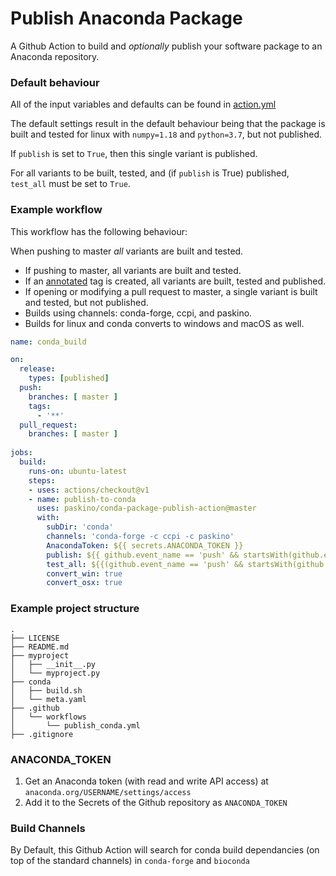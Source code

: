 # Publish Anaconda Package

A Github Action to build and *optionally* publish your software package to an Anaconda repository.

### Default behaviour

All of the input variables and defaults can be found in [action.yml](https://github.com/paskino/conda-package-publish-action/blob/update-readme/action.yml)

The default settings result in the default behaviour being that the package is built and tested for linux with `numpy=1.18` and `python=3.7`, but not published.

If `publish` is set to `True`, then this single variant is published.

For all variants to be built, tested, and (if `publish` is True) published, `test_all` must be set to `True`.

### Example workflow
This workflow has the following behaviour:

When pushing to master *all* variants are built and tested.

- If pushing to master, all variants are built and tested.
- If an [annotated](https://git-scm.com/book/en/v2/Git-Basics-Tagging) tag is created, all variants are built, tested and published.
- If opening or modifying a pull request to master, a single variant is built and tested, but not published.
- Builds using channels: conda-forge, ccpi, and paskino.
- Builds for linux and conda converts to windows and macOS as well.

```yaml
name: conda_build

on:
  release:
    types: [published]
  push:
    branches: [ master ]
    tags:
      - '**'
  pull_request:
    branches: [ master ]
    
jobs:
  build:
    runs-on: ubuntu-latest
    steps:
    - uses: actions/checkout@v1
    - name: publish-to-conda
      uses: paskino/conda-package-publish-action@master
      with:
        subDir: 'conda'
        channels: 'conda-forge -c ccpi -c paskino'
        AnacondaToken: ${{ secrets.ANACONDA_TOKEN }}
        publish: ${{ github.event_name == 'push' && startsWith(github.event.ref, 'refs/tags') }}
        test_all: ${{(github.event_name == 'push' && startsWith(github.event.ref, 'refs/tags')) || (github.ref == 'refs/heads/master')}}
        convert_win: true
        convert_osx: true
```

### Example project structure

```
.
├── LICENSE
├── README.md
├── myproject
│   ├── __init__.py
│   └── myproject.py
├── conda
│   ├── build.sh
│   └── meta.yaml
├── .github
│   └── workflows
│       └── publish_conda.yml
├── .gitignore
```

### ANACONDA_TOKEN

1. Get an Anaconda token (with read and write API access) at `anaconda.org/USERNAME/settings/access` 
2. Add it to the Secrets of the Github repository as `ANACONDA_TOKEN`

### Build Channels
By Default, this Github Action will search for conda build dependancies (on top of the standard channels) in `conda-forge` and `bioconda`

